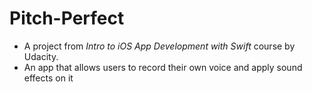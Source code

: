 # Pitch-Perfect
*	A project from *Intro to iOS App Development with Swift* course by Udacity.
* An app that allows users to record their own voice and apply sound effects on it
